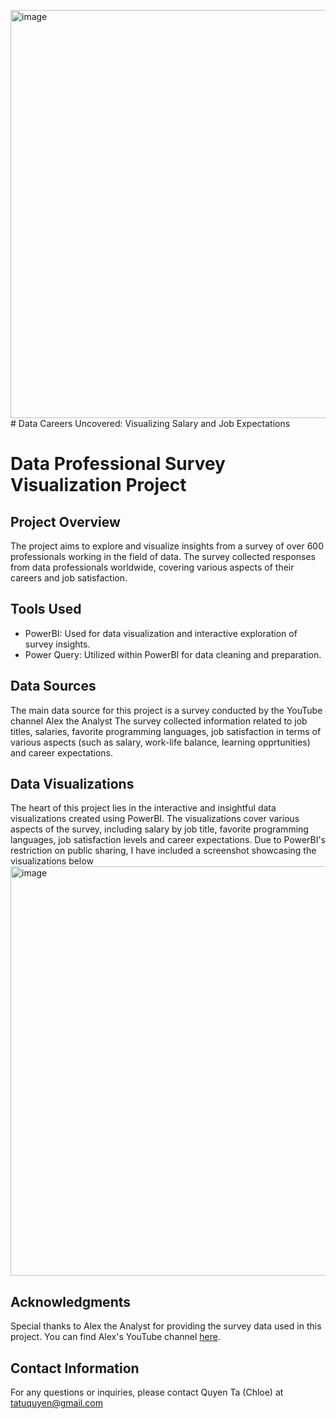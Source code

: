 <img width="653" alt="image" src="https://github.com/Quyen-Ta/Data-Careers-Uncovered-Visualizing-Salary-and-Job-Expectations/assets/128329914/67900fcf-4c51-4d28-9ca5-6abbb71693a8"># Data Careers Uncovered: Visualizing Salary and Job Expectations
# Data Professional Survey Visualization Project

## Project Overview
The project aims to explore and visualize insights from a survey of over 600 professionals working in the field of data. 
The survey collected responses from data professionals worldwide, covering various aspects of their careers and job satisfaction. 

## Tools Used
- PowerBI: Used for data visualization and interactive exploration of survey insights.
- Power Query: Utilized within PowerBI for data cleaning and preparation.

## Data Sources
The main data source for this project is a survey conducted by the YouTube channel Alex the Analyst
The survey collected information related to job titles, salaries, favorite programming languages, job satisfaction in terms of various aspects (such as salary, work-life balance, learning opprtunities) and career expectations. 

## Data Visualizations
The heart of this project lies in the interactive and insightful data visualizations created using PowerBI. The visualizations cover various aspects of the survey, including salary by job title, favorite programming languages, job satisfaction levels and career expectations.
Due to PowerBI's restriction on public sharing, I have included a screenshot showcasing the visualizations below
<img width="655" alt="image" src="https://github.com/Quyen-Ta/Data-Careers-Uncovered-Visualizing-Salary-and-Job-Expectations/assets/128329914/70c1f197-d7a5-4903-90e3-dc2c2c4f5c67">

## Acknowledgments
Special thanks to Alex the Analyst for providing the survey data used in this project. 
You can find Alex's YouTube channel [here](https://www.youtube.com/@AlexTheAnalyst).

## Contact Information
For any questions or inquiries, please contact Quyen Ta (Chloe) at tatuquyen@gmail.com

